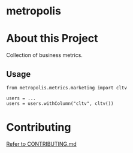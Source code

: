 # metropolis

# About this Project
Collection of business metrics.

## Usage
```
from metropolis.metrics.marketing import cltv

users = ...
users = users.withColumn("cltv", cltv())
```

# Contributing
[Refer to CONTRIBUTING.md](CONTRIBUTING.md)
